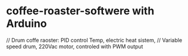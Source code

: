 # coffee-roaster-softwere with Arduino
// Drum coffe raoster: PID control Temp, electric heat sistem, 
// Variable speed drum, 220Vac motor, controled with PWM output 

